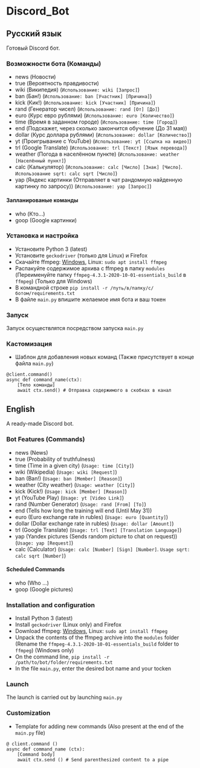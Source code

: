 # Discord_Bot

## Русский язык
Готовый Discord бот.

### Возможности бота (Команды)
* news          (Новости)  
* true          (Вероятность правдивости)  
* wiki          (Википедия) (`Использование: wiki [Запрос]`)  
* ban           (Бан!) (`Использование: ban [Участник] [Причина]`)  
* kick          (Кик!) (`Использование: kick [Участник] [Причина]`)  
* rand          (Генератор чисел) (`Использование: rand [От] [До]`)  
* euro          (Курс евро рублями) (`Использование: euro [Количество]`)  
* time          (Время в заданном городе) (`Использование: time [Город]`)  
* end           (Подскажет, через сколько закончится обучение (До 31 мая))  
* dollar        (Курс доллара рублями) (`Использование: dollar [Количество]`)  
* yt            (Проигрывание с YouTube) (`Использование: yt [Ссылка на видео]`)  
* trl           (Google Translate) (`Использование: trl [Текст] [Язык перевода]`)  
* weather       (Погода в населённом пункте) (`Использование: weather [Населённый пункт]`)  
* calc          (Калькулятор) (`Использование: calc [Число] [Знак] [Число]`. `Использование sqrt: calc sqrt [Число]`)  
* yap           (Яндекс картинки (Отправляет в чат рандомную найденную картинку по запросу)) (`Использование: yap [Запрос]`)  

#### Запланированые команды
* who           (Кто...)  
* goop          (Google картинки)    

### Установка и настройка
* Установите Python 3 (latest)  
* Установите `geckodriver` (только для Linux) и Firefox  
* Скачайте ffmpeg: [Windows](https://www.gyan.dev/ffmpeg/builds/ffmpeg-release-essentials.zip), Linux: `sudo apt install ffmpeg`  
* Распакуйте содержимое архива с ffmpeg в папку `modules` (Переименуйте папку `ffmpeg-4.3.1-2020-10-01-essentials_build` в `ffmpeg`) (Только для Windows)  
* В командной строке `pip install -r /путь/в/папку/с/ботом/requirements.txt`  
* В файле `main.py` впишите желаемое имя бота и ваш токен  

### Запуск
Запуск осуществлятся посредством запуска `main.py`

### Кастомизация

* Шаблон для добавления новых команд (Также присутствует в конце файла `main.py`)  
```
@client.command()  
async def command_name(ctx):  
    [Тело команды]  
    await ctx.send() # Отправка содержимого в скобках в канал  
```

## English

A ready-made Discord bot.

### Bot Features (Commands)
* news          (News)   
* true          (Probability of truthfulness)  
* time          (Time in a given city) (`Usage: time [City]`)
* wiki          (Wikipedia) (`Usage: wiki [Request]`)  
* ban           (Ban!) (`Usage: ban [Member] [Reason]`)  
* weather       (City weather) (`Usage: weather [City]`)  
* kick          (Kick!) (`Usage: kick [Member] [Reason]`)  
* yt            (YouTube Play) (`Usage: yt [Video Link]`)  
* rand          (Number Generator) (`Usage: rand [From] [To]`)  
* end           (Tells how long the training will end (Until May 31))  
* euro          (Euro exchange rate in rubles) (`Usage: euro [Quantity]`)  
* dollar        (Dollar exchange rate in rubles) (`Usage: dollar [Amount]`)   
* trl           (Google Translate) (`Usage: trl [Text] [Translation Language]`)   
* yap           (Yandex pictures (Sends random picture to chat on request)) (`Usage: yap [Request]`)  
* calc          (Calculator) (`Usage: calc [Number] [Sign] [Number]`. `Usage sqrt: calc sqrt [Number]`)  

#### Scheduled Commands
* who           (Who ...)  
* goop          (Google pictures)   

### Installation and configuration
* Install Python 3 (latest)  
* Install `geckodriver` (Linux only) and Firefox  
* Download ffmpeg: [Windows](https://www.gyan.dev/ffmpeg/builds/ffmpeg-release-essentials.zip), Linux: `sudo apt install ffmpeg`  
* Unpack the contents of the ffmpeg archive into the `modules` folder (Rename the `ffmpeg-4.3.1-2020-10-01-essentials_build` folder to `ffmpeg`) (Windows only)  
* On the command line, `pip install -r /path/to/bot/folder/requirements.txt`  
* In the file `main.py`, enter the desired bot name and your tocken  

### Launch
The launch is carried out by launching `main.py`

### Customization

* Template for adding new commands (Also present at the end of the `main.py` file)  
```
@ client.command ()
async def command_name (ctx):
    [Command body]
    await ctx.send () # Send parenthesized content to a pipe
```
